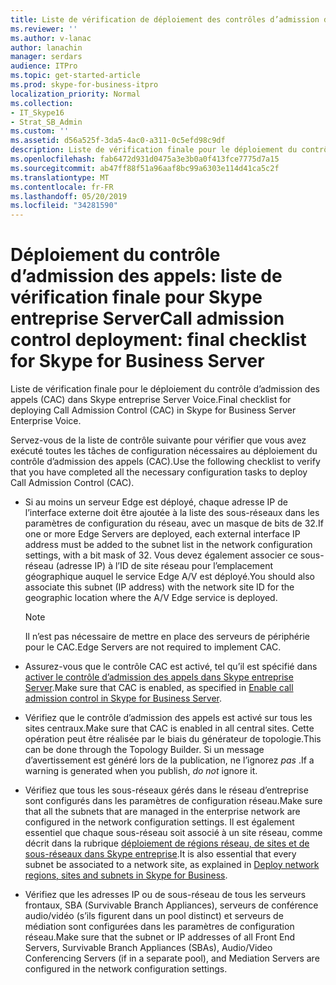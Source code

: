 ```yaml
---
title: Liste de vérification de déploiement des contrôles d’admission des appels pour Skype entreprise Server
ms.reviewer: ''
ms.author: v-lanac
author: lanachin
manager: serdars
audience: ITPro
ms.topic: get-started-article
ms.prod: skype-for-business-itpro
localization_priority: Normal
ms.collection:
- IT_Skype16
- Strat_SB_Admin
ms.custom: ''
ms.assetid: d56a525f-3da5-4ac0-a311-0c5efd98c9df
description: Liste de vérification finale pour le déploiement du contrôle d’admission des appels (CAC) dans Skype entreprise Server Voice.
ms.openlocfilehash: fab6472d931d0475a3e3b0a0f413fce7775d7a15
ms.sourcegitcommit: ab47ff88f51a96aaf8bc99a6303e114d41ca5c2f
ms.translationtype: MT
ms.contentlocale: fr-FR
ms.lasthandoff: 05/20/2019
ms.locfileid: "34281590"
---
```

# <a name="call-admission-control-deployment-final-checklist-for-skype-for-business-server"></a><span data-ttu-id="b6f6c-103">Déploiement du contrôle d’admission des appels: liste de vérification finale pour Skype entreprise Server</span><span class="sxs-lookup"><span data-stu-id="b6f6c-103">Call admission control deployment: final checklist for Skype for Business Server</span></span>
 
<span data-ttu-id="b6f6c-104">Liste de vérification finale pour le déploiement du contrôle d’admission des appels (CAC) dans Skype entreprise Server Voice.</span><span class="sxs-lookup"><span data-stu-id="b6f6c-104">Final checklist for deploying Call Admission Control (CAC) in Skype for Business Server Enterprise Voice.</span></span> 
  
<span data-ttu-id="b6f6c-105">Servez-vous de la liste de contrôle suivante pour vérifier que vous avez exécuté toutes les tâches de configuration nécessaires au déploiement du contrôle d’admission des appels (CAC).</span><span class="sxs-lookup"><span data-stu-id="b6f6c-105">Use the following checklist to verify that you have completed all the necessary configuration tasks to deploy Call Admission Control (CAC).</span></span>
  
- <span data-ttu-id="b6f6c-106">Si au moins un serveur Edge est déployé, chaque adresse IP de l’interface externe doit être ajoutée à la liste des sous-réseaux dans les paramètres de configuration du réseau, avec un masque de bits de 32.</span><span class="sxs-lookup"><span data-stu-id="b6f6c-106">If one or more Edge Servers are deployed, each external interface IP address must be added to the subnet list in the network configuration settings, with a bit mask of 32.</span></span> <span data-ttu-id="b6f6c-107">Vous devez également associer ce sous-réseau (adresse IP) à l’ID de site réseau pour l’emplacement géographique auquel le service Edge A/V est déployé.</span><span class="sxs-lookup"><span data-stu-id="b6f6c-107">You should also associate this subnet (IP address) with the network site ID for the geographic location where the A/V Edge service is deployed.</span></span>
    
    > [!NOTE]
    > <span data-ttu-id="b6f6c-108">Il n’est pas nécessaire de mettre en place des serveurs de périphérie pour le CAC.</span><span class="sxs-lookup"><span data-stu-id="b6f6c-108">Edge Servers are not required to implement CAC.</span></span> 
  
- <span data-ttu-id="b6f6c-109">Assurez-vous que le contrôle CAC est activé, tel qu’il est spécifié dans [activer le contrôle d’admission des appels dans Skype entreprise Server](enable-call-admission-control.md).</span><span class="sxs-lookup"><span data-stu-id="b6f6c-109">Make sure that CAC is enabled, as specified in [Enable call admission control in Skype for Business Server](enable-call-admission-control.md).</span></span>
    
- <span data-ttu-id="b6f6c-110">Vérifiez que le contrôle d’admission des appels est activé sur tous les sites centraux.</span><span class="sxs-lookup"><span data-stu-id="b6f6c-110">Make sure that CAC is enabled in all central sites.</span></span> <span data-ttu-id="b6f6c-111">Cette opération peut être réalisée par le biais du générateur de topologie.</span><span class="sxs-lookup"><span data-stu-id="b6f6c-111">This can be done through the Topology Builder.</span></span> <span data-ttu-id="b6f6c-112">Si un message d’avertissement est généré lors de la publication, ne l’ignorez *pas* .</span><span class="sxs-lookup"><span data-stu-id="b6f6c-112">If a warning is generated when you publish,  *do not*  ignore it.</span></span>
    
- <span data-ttu-id="b6f6c-113">Vérifiez que tous les sous-réseaux gérés dans le réseau d’entreprise sont configurés dans les paramètres de configuration réseau.</span><span class="sxs-lookup"><span data-stu-id="b6f6c-113">Make sure that all the subnets that are managed in the enterprise network are configured in the network configuration settings.</span></span> <span data-ttu-id="b6f6c-114">Il est également essentiel que chaque sous-réseau soit associé à un site réseau, comme décrit dans la rubrique [déploiement de régions réseau, de sites et de sous-réseaux dans Skype entreprise](deploy-network.md).</span><span class="sxs-lookup"><span data-stu-id="b6f6c-114">It is also essential that every subnet be associated to a network site, as explained in [Deploy network regions, sites and subnets in Skype for Business](deploy-network.md).</span></span>
    
- <span data-ttu-id="b6f6c-115">Vérifiez que les adresses IP ou de sous-réseau de tous les serveurs frontaux, SBA (Survivable Branch Appliances), serveurs de conférence audio/vidéo (s’ils figurent dans un pool distinct) et serveurs de médiation sont configurées dans les paramètres de configuration réseau.</span><span class="sxs-lookup"><span data-stu-id="b6f6c-115">Make sure that the subnet or IP addresses of all Front End Servers, Survivable Branch Appliances (SBAs), Audio/Video Conferencing Servers (if in a separate pool), and Mediation Servers are configured in the network configuration settings.</span></span>
    

